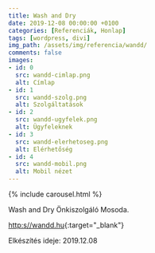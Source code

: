 ```yaml
---
title: Wash and Dry
date: 2019-12-08 00:00:00 +0100
categories: [Referenciák, Honlap]
tags: [wordpress, divi]
img_path: /assets/img/referencia/wandd/
comments: false
images:
- id: 0
  src: wandd-cimlap.png
  alt: Címlap
- id: 1
  src: wandd-szolg.png
  alt: Szolgáltatások
- id: 2
  src: wandd-ugyfelek.png
  alt: Ügyfeleknek
- id: 3
  src: wandd-elerhetoseg.png
  alt: Elérhetőség
- id: 4
  src: wandd-mobil.png
  alt: Mobil nézet
---
```


{% include carousel.html %}

Wash and Dry Önkiszolgáló Mosoda.

[http:s//wandd.hu](https://wandd.hu){:target="_blank"}

Elkészítés ideje: 2019.12.08